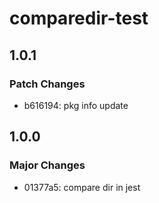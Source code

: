 # comparedir-test

## 1.0.1

### Patch Changes

- b616194: pkg info update

## 1.0.0

### Major Changes

- 01377a5: compare dir in jest
